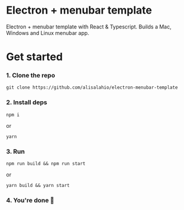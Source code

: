 # Electron + menubar template

Electron + menubar template with React & Typescript. Builds a Mac, Windows and Linux menubar app.

# Get started

### 1. Clone the repo

```
git clone https://github.com/alisalahio/electron-menubar-template
```

### 2. Install deps

```
npm i
```

or

```
yarn
```

### 3. Run

```
npm run build && npm run start
```

or 

```
yarn build && yarn start
```

### 4. You're done 🥳